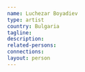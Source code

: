```yaml
---
name: Luchezar Boyadiev 
type: artist
country: Bulgaria
tagline:
description:
related-persons:
connections:
layout: person
---
```

